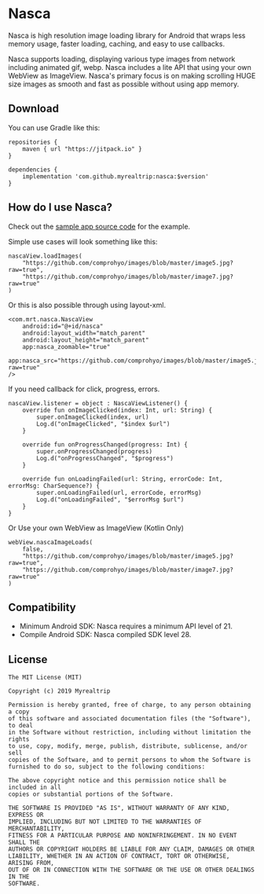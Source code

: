 # Nasca

Nasca is high resolution image loading library for Android that wraps less memory usage, faster loading, caching, and easy to use callbacks. 

Nasca supports loading, displaying various type images from network including animated gif, webp. Nasca includes a lite API that using your own WebView as ImageView. Nasca's primary focus is on making scrolling HUGE size images as smooth and fast as possible without using app memory.

Download
-
You can use Gradle like this:

```
repositories {
    maven { url "https://jitpack.io" }
}

dependencies {
    implementation 'com.github.myrealtrip:nasca:$version'
}
```

How do I use Nasca?
-
Check out the [sample app source code](/sample_app/src/main/java/com/mrt/nasca/sample) for the example.

Simple use cases will look something like this:

```
nascaView.loadImages(
    "https://github.com/comprohyo/images/blob/master/image5.jpg?raw=true",
    "https://github.com/comprohyo/images/blob/master/image7.jpg?raw=true"
)
```

Or this is also possible through using layout-xml.
```
<com.mrt.nasca.NascaView
    android:id="@+id/nasca"
    android:layout_width="match_parent"
    android:layout_height="match_parent"    
    app:nasca_zoomable="true"
    app:nasca_src="https://github.com/comprohyo/images/blob/master/image5.jpg?raw=true"
/>
```

If you need callback for click, progress, errors.
```
nascaView.listener = object : NascaViewListener() {
    override fun onImageClicked(index: Int, url: String) {
        super.onImageClicked(index, url)
        Log.d("onImageClicked", "$index $url")
    }

    override fun onProgressChanged(progress: Int) {
        super.onProgressChanged(progress)
        Log.d("onProgressChanged", "$progress")
    }

    override fun onLoadingFailed(url: String, errorCode: Int, errorMsg: CharSequence?) {
        super.onLoadingFailed(url, errorCode, errorMsg)
        Log.d("onLoadingFailed", "$errorMsg $url")
    }
}
```

Or Use your own WebView as ImageView (Kotlin Only)
```
webView.nascaImageLoads(
    false, 
    "https://github.com/comprohyo/images/blob/master/image5.jpg?raw=true",
    "https://github.com/comprohyo/images/blob/master/image7.jpg?raw=true"
)
```

Compatibility
-

- Minimum Android SDK: Nasca requires a minimum API level of 21.
- Compile Android SDK: Nasca compiled SDK level 28.

License
-

```
The MIT License (MIT)

Copyright (c) 2019 Myrealtrip

Permission is hereby granted, free of charge, to any person obtaining a copy
of this software and associated documentation files (the "Software"), to deal
in the Software without restriction, including without limitation the rights
to use, copy, modify, merge, publish, distribute, sublicense, and/or sell
copies of the Software, and to permit persons to whom the Software is
furnished to do so, subject to the following conditions:

The above copyright notice and this permission notice shall be included in all
copies or substantial portions of the Software.

THE SOFTWARE IS PROVIDED "AS IS", WITHOUT WARRANTY OF ANY KIND, EXPRESS OR
IMPLIED, INCLUDING BUT NOT LIMITED TO THE WARRANTIES OF MERCHANTABILITY,
FITNESS FOR A PARTICULAR PURPOSE AND NONINFRINGEMENT. IN NO EVENT SHALL THE
AUTHORS OR COPYRIGHT HOLDERS BE LIABLE FOR ANY CLAIM, DAMAGES OR OTHER
LIABILITY, WHETHER IN AN ACTION OF CONTRACT, TORT OR OTHERWISE, ARISING FROM,
OUT OF OR IN CONNECTION WITH THE SOFTWARE OR THE USE OR OTHER DEALINGS IN THE
SOFTWARE.
```

